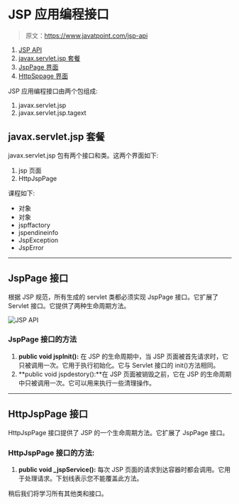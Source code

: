 # JSP 应用编程接口

> 原文：<https://www.javatpoint.com/jsp-api>

1.  [JSP API](#)
2.  [javax.servlet.jsp 套餐](#jsppackage)
3.  [JspPage 界面](#jsppage)
4.  [HttpSppage 界面](#httpjsppage)

JSP 应用编程接口由两个包组成:

1.  javax.servlet.jsp
2.  javax.servlet.jsp.tagext

## javax.servlet.jsp 套餐

javax.servlet.jsp 包有两个接口和类。这两个界面如下:

1.  jsp 页面
2.  HttpJspPage

课程如下:

*   对象
*   对象
*   jspffactory
*   jspendineinfo
*   JspException
*   JspError

* * *

## JspPage 接口

根据 JSP 规范，所有生成的 servlet 类都必须实现 JspPage 接口。它扩展了 Servlet 接口。它提供了两种生命周期方法。

![JSP API](../img/cbd7ad875b532941ed7ffc6941d5ae19.png)

### JspPage 接口的方法

1.  **public void jspInit():** 在 JSP 的生命周期中，当 JSP 页面被首先请求时，它只被调用一次。它用于执行初始化。它与 Servlet 接口的 init()方法相同。
2.  **public void jspdestory():**在 JSP 页面被销毁之前，它在 JSP 的生命周期中只被调用一次。它可以用来执行一些清理操作。

* * *

## HttpJspPage 接口

HttpJspPage 接口提供了 JSP 的一个生命周期方法。它扩展了 JspPage 接口。

### HttpJspPage 接口的方法:

1.  **public void _jspService():** 每次 JSP 页面的请求到达容器时都会调用。它用于处理请求。下划线表示您不能覆盖此方法。

稍后我们将学习所有其他类和接口。